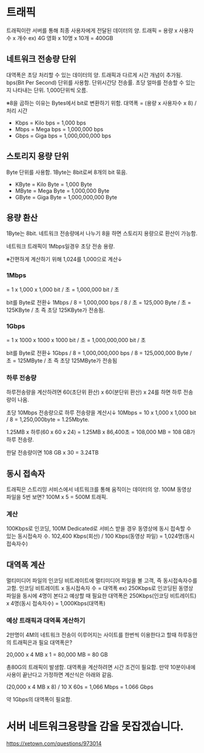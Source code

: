 # 트래픽
트래픽이란 서버를 통해 최종 사용자에게 전달된 데이터의 양.
트래픽 = 용량 x 사용자수 x 개수
ex) 4G 영화 x 10명 x 10개 = 400GB

## 네트워크 전송량 단위
대역폭은 초당 처리할 수 있는 데이터의 양. 트래픽과 다르게 시간 개념이 추가됨.
bps(Bit Per Second) 단위를 사용함.
단위시간당 전송률.
초당 얼마를 전송할 수 있는지 나타내는 단위. 1,000단위씩 오름.

※8을 곱하는 이유는 Bytes에서 bit로 변환하기 위함.
대역폭 = (용량 x 사용자수 x 8) / 처리 시간


- Kbps = Kilo bps = 1,000 bps
- Mbps = Mega bps = 1,000,000 bps
- Gbps = Giga bps = 1,000,000,000 bps

## 스토리지 용량 단위
Byte 단위를 사용함.
1Byte는 8bit로써 8개의 bit 묶음.
- KByte = Kilo Byte = 1,000 Byte
- MByte = Mega Byte = 1,000,000 Byte
- GByte = Giga Byte = 1,000,000,000 Byte

## 용량 환산
1Byte는 8bit. 네트워크 전송량에서 나누기 8을 하면 스토리지 용량으로 환산이 가능함.

네트워크 트래픽이 1Mbps일경우 초당 전송 용량.

※간편하게 계산하기 위해 1,024를 1,000으로 계산↓

### 1Mbps
= 1 x 1,000 x 1,000 bit / 초
= 1,000,000 bit / 초

bit를 Byte로 전환↓
1Mbps / 8
= 1,000,000 bps / 8 / 초
= 125,000 Byte / 초
= 125KByte / 초
즉 초당 125KByte가 전송됨.

### 1Gbps
= 1 x 1000 x 1000 x 1000 bit / 초
= 1,000,000,000 bit / 초

bit를 Byte로 전환↓
1Gbps / 8
= 1,000,000,000 bps / 8
= 125,000,000 Byte / 초
= 125MByte / 초
즉 초당 125MByte가 전송됨

### 하루 전송량
하루전송량을 계산하려면 60(초단위 환산) x 60(분단위 환산) x 24를 하면 하루 전송량이 나옴.

초당 10Mbps 전송량으로 하루 전송량을 계산시↓
10Mbps = 10 x 1,000 x 1,000 bit / 8 = 1,250,000byte = 1.25Mbyte.

1.25MB x 하루(60 x 60 x 24)
= 1.25MB x 86,400초
= 108,000 MB
= 108 GB가 하루 전송량.

한달 전송량이면 108 GB x 30 = 3.24TB

## 동시 접속자
트래픽은 스트리밍 서비스에서 네트워크를 통해 움직이는 데이터의 양.
100M 동영상 파일을 5번 보면? 100M x 5 = 500M 트래픽.

### 계산
100Kbps로 인코딩, 100M Dedicated로 서비스 받을 경우 동영상에 동시 접속할 수 있는 동시접속자 수.
102,400 Kbps(회선) / 100 Kbps(동영상 파일) = 1,024명(동시접속자수)

## 대역폭 계산
멀티미디어 파일의 인코딩 비트레이트에 멀티미디어 파일을 볼 고객, 즉 동시접속자수를 고함.
인코딩 비트레이트 x 동시접속자 수 = 대역폭
ex) 250Kbps로 인코딩된 동영상파일을 동시에 4명이 본다고 예상할 때 필요한 대역폭은
250Kbps(인코딩 비트레이트) x 4명(동시 접속자수) = 1,000Kbps(대역폭)

### 예상 트래픽과 대역폭 계산하기
2만명이 4M의 네트워크 전송이 이루어지는 사이트를 한번씩 이용한다고 할때 하루동안의 트래픽은과 필요 대역폭은?

20,000 x 4 MB x 1 = 80,000 MB = 80 GB

총80G의 트래픽이 발생함.
대역폭을 계산하려면 시간 조건이 필요함. 만약 10분이내에 사용이 끝난다고 가정하면 계산식은 아래와 같음.

(20,000 x 4 MB x 8) / 10 X 60s = 1,066 Mbps = 1.066 Gbps

약 1Gbps의 대역폭이 필요함.

# 서버 네트워크용량을 감을 못잡겠습니다.
https://xetown.com/questions/973014

